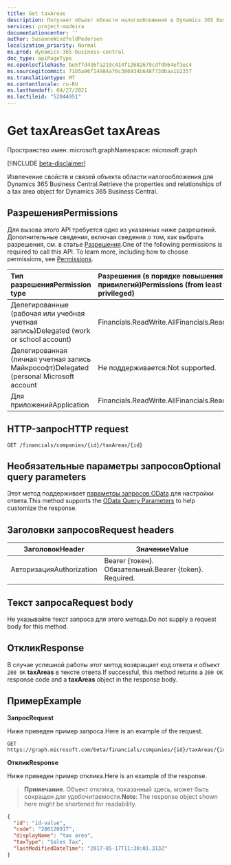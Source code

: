 ```yaml
---
title: Get taxAreas
description: Получает объект области налогообложения в Dynamics 365 Business Central.
services: project-madeira
documentationcenter: ''
author: SusanneWindfeldPedersen
localization_priority: Normal
ms.prod: dynamics-365-business-central
doc_type: apiPageType
ms.openlocfilehash: be5f7d436fa219c414f12682679cdfd964ef3ec4
ms.sourcegitcommit: 71b5a96f14984a76c386934b648f730baa1b2357
ms.translationtype: MT
ms.contentlocale: ru-RU
ms.lasthandoff: 04/27/2021
ms.locfileid: "52044951"
---
```

# <a name="get-taxareas"></a><span data-ttu-id="8132a-103">Get taxAreas</span><span class="sxs-lookup"><span data-stu-id="8132a-103">Get taxAreas</span></span>

<span data-ttu-id="8132a-104">Пространство имен: microsoft.graph</span><span class="sxs-lookup"><span data-stu-id="8132a-104">Namespace: microsoft.graph</span></span>

[!INCLUDE [beta-disclaimer](../../includes/beta-disclaimer.md)]

<span data-ttu-id="8132a-105">Извлечение свойств и связей объекта области налогообложения для Dynamics 365 Business Central.</span><span class="sxs-lookup"><span data-stu-id="8132a-105">Retrieve the properties and relationships of a tax area object for Dynamics 365 Business Central.</span></span>

## <a name="permissions"></a><span data-ttu-id="8132a-106">Разрешения</span><span class="sxs-lookup"><span data-stu-id="8132a-106">Permissions</span></span>
<span data-ttu-id="8132a-p101">Для вызова этого API требуется одно из указанных ниже разрешений. Дополнительные сведения, включая сведения о том, как выбрать разрешения, см. в статье [Разрешения](/graph/permissions-reference).</span><span class="sxs-lookup"><span data-stu-id="8132a-p101">One of the following permissions is required to call this API. To learn more, including how to choose permissions, see [Permissions](/graph/permissions-reference).</span></span>

|<span data-ttu-id="8132a-109">Тип разрешения</span><span class="sxs-lookup"><span data-stu-id="8132a-109">Permission type</span></span> |<span data-ttu-id="8132a-110">Разрешения (в порядке повышения привилегий)</span><span class="sxs-lookup"><span data-stu-id="8132a-110">Permissions (from least to most privileged)</span></span>|
|:---------------|:------------------------------------------|
|<span data-ttu-id="8132a-111">Делегированные (рабочая или учебная учетная запись)</span><span class="sxs-lookup"><span data-stu-id="8132a-111">Delegated (work or school account)</span></span>|<span data-ttu-id="8132a-112">Financials.ReadWrite.All</span><span class="sxs-lookup"><span data-stu-id="8132a-112">Financials.ReadWrite.All</span></span> |
|<span data-ttu-id="8132a-113">Делегированная (личная учетная запись Майкрософт)</span><span class="sxs-lookup"><span data-stu-id="8132a-113">Delegated (personal Microsoft account</span></span>|<span data-ttu-id="8132a-114">Не поддерживается.</span><span class="sxs-lookup"><span data-stu-id="8132a-114">Not supported.</span></span>|
|<span data-ttu-id="8132a-115">Для приложений</span><span class="sxs-lookup"><span data-stu-id="8132a-115">Application</span></span>|<span data-ttu-id="8132a-116">Financials.ReadWrite.All</span><span class="sxs-lookup"><span data-stu-id="8132a-116">Financials.ReadWrite.All</span></span>|

## <a name="http-request"></a><span data-ttu-id="8132a-117">HTTP-запрос</span><span class="sxs-lookup"><span data-stu-id="8132a-117">HTTP request</span></span>

```
GET /financials/companies/{id}/taxAreas/{id}
```

## <a name="optional-query-parameters"></a><span data-ttu-id="8132a-118">Необязательные параметры запросов</span><span class="sxs-lookup"><span data-stu-id="8132a-118">Optional query parameters</span></span>
<span data-ttu-id="8132a-119">Этот метод поддерживает [параметры запросов OData](/graph/query-parameters) для настройки ответа.</span><span class="sxs-lookup"><span data-stu-id="8132a-119">This method supports the [OData Query Parameters](/graph/query-parameters) to help customize the response.</span></span>

## <a name="request-headers"></a><span data-ttu-id="8132a-120">Заголовки запросов</span><span class="sxs-lookup"><span data-stu-id="8132a-120">Request headers</span></span>
|<span data-ttu-id="8132a-121">Заголовок</span><span class="sxs-lookup"><span data-stu-id="8132a-121">Header</span></span>|<span data-ttu-id="8132a-122">Значение</span><span class="sxs-lookup"><span data-stu-id="8132a-122">Value</span></span>|
|------|-----|
|<span data-ttu-id="8132a-123">Авторизация</span><span class="sxs-lookup"><span data-stu-id="8132a-123">Authorization</span></span>  |<span data-ttu-id="8132a-p102">Bearer {токен}. Обязательный.</span><span class="sxs-lookup"><span data-stu-id="8132a-p102">Bearer {token}. Required.</span></span> |

## <a name="request-body"></a><span data-ttu-id="8132a-126">Текст запроса</span><span class="sxs-lookup"><span data-stu-id="8132a-126">Request body</span></span>
<span data-ttu-id="8132a-127">Не указывайте текст запроса для этого метода.</span><span class="sxs-lookup"><span data-stu-id="8132a-127">Do not supply a request body for this method.</span></span>

## <a name="response"></a><span data-ttu-id="8132a-128">Отклик</span><span class="sxs-lookup"><span data-stu-id="8132a-128">Response</span></span>
<span data-ttu-id="8132a-129">В случае успешной работы этот метод возвращает код ответа и объект `200 OK` **taxAreas** в тексте ответа.</span><span class="sxs-lookup"><span data-stu-id="8132a-129">If successful, this method returns a `200 OK` response code and a **taxAreas** object in the response body.</span></span>

## <a name="example"></a><span data-ttu-id="8132a-130">Пример</span><span class="sxs-lookup"><span data-stu-id="8132a-130">Example</span></span>

<span data-ttu-id="8132a-131">**Запрос**</span><span class="sxs-lookup"><span data-stu-id="8132a-131">**Request**</span></span>

<span data-ttu-id="8132a-132">Ниже приведен пример запроса.</span><span class="sxs-lookup"><span data-stu-id="8132a-132">Here is an example of the request.</span></span>
```http
GET https://graph.microsoft.com/beta/financials/companies/{id}/taxAreas/{id}
```

<span data-ttu-id="8132a-133">**Отклик**</span><span class="sxs-lookup"><span data-stu-id="8132a-133">**Response**</span></span>

<span data-ttu-id="8132a-134">Ниже приведен пример отклика.</span><span class="sxs-lookup"><span data-stu-id="8132a-134">Here is an example of the response.</span></span> 

> <span data-ttu-id="8132a-135">**Примечание**. Объект отклика, показанный здесь, может быть сокращен для удобочитаемости.</span><span class="sxs-lookup"><span data-stu-id="8132a-135">**Note**: The response object shown here might be shortened for readability.</span></span>

```json
{
  "id": "id-value",
  "code": "28012001T",
  "displayName": "tax area",
  "taxType": "Sales Tax",
  "lastModifiedDateTime": "2017-05-17T11:30:01.313Z"
}
```



